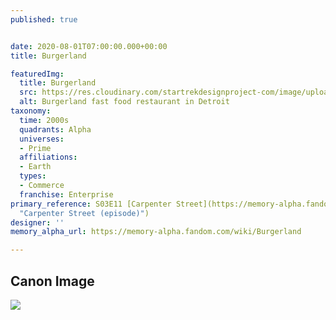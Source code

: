 ```yaml
---
published: true


date: 2020-08-01T07:00:00.000+00:00
title: Burgerland

featuredImg:
  title: Burgerland
  src: https://res.cloudinary.com/startrekdesignproject-com/image/upload/v1597267826/Burgerland.png
  alt: Burgerland fast food restaurant in Detroit
taxonomy:
  time: 2000s
  quadrants: Alpha
  universes:
  - Prime
  affiliations:
  - Earth
  types:
  - Commerce
  franchise: Enterprise
primary_reference: S03E11 [Carpenter Street](https://memory-alpha.fandom.com/wiki/Carpenter_Street_(episode)
  "Carpenter Street (episode)")
designer: ''
memory_alpha_url: https://memory-alpha.fandom.com/wiki/Burgerland

---
```

## Canon Image

![](https://res.cloudinary.com/startrekdesignproject-com/image/upload/v1597267826/Burgerland_ENT-CarpenterStreet.jpg)